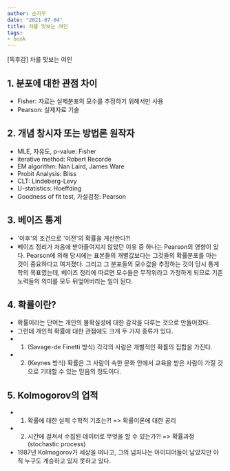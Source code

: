 ```yaml
---
author: 손지우
date: "2021-07-04"
title: 차를 맛보는 여인
tags:
- book
---
```


[독후감] 차를 맛보는 여인 <!--more-->

## 1. 분포에 대한 관점 차이
- Fisher: 자료는 실제분포의 모수를 추정하기 위해서만 사용
- Pearson: 실제자료 기술

## 2. 개념 창시자 또는 방법론 원작자
- MLE, 자유도, p-value: Fisher
- iterative method: Robert Recorde
- EM algorithm: Nan Laird, James Ware
- Probit Analysis: Bliss
- CLT: Lindeberg-Levy
- U-statistics: Hoeffding
- Goodness of fit test, 가설검정: Pearson

## 3. 베이즈 통계
- '이후'의 조건으로 '이전'의 확률을 계산한다?!
- 베이즈 정리가 처음에 받아들여지지 않았던 이유 중 하나는 Pearson의 영향이 있다. Pearson에 의해 당시에는 표본들의 개별값보다는 그것들의 확률분포를 아는 것이 중요하다고 여겨졌다. 그리고 그 분포들의 모수값을 추정하는 것이 당시 통계학의 목표였는데, 베이즈 정리에 따르면 모수들은 무작위라고 가정하게 되므로 기존 노력들의 의미를 모두 뒤엎어버리는 일이 된다.

## 4. 확률이란?
- 확률이라는 단어는 개인의 불확실성에 대한 감각을 다루는 것으로 만들어졌다.
- 그런데 개인적 확률에 대한 관점에도 크게 두 가지 종류가 있다.
- 1) (Savage-de Finetti 방식) 각각의 사람은 개별적인 확률의 집합을 가진다. 
- 2) (Keynes 방식) 확률은 그 사람이 속한 문화 안에서 교육을 받은 사람이 가질 것으로 기대할 수 있는 믿음의 정도이다.

## 5. Kolmogorov의 업적
- 1) 확률에 대한 실제 수학적 기초는?! => 확률이론에 대한 공리
- 2) 시간에 걸쳐서 수집된 데이터로 무엇을 할 수 있는가?! => 확률과정(stochastic process)
- 1987년 Kolmogorov가 세상을 떠나고, 그의 넘처나는 아이디어들이 남았지만 아직 누구도 계승하고 있지 못하고 있다.